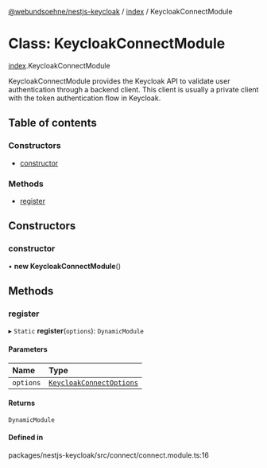 [@webundsoehne/nestjs-keycloak](../README.md) / [index](../modules/index.md) / KeycloakConnectModule

# Class: KeycloakConnectModule

[index](../modules/index.md).KeycloakConnectModule

KeycloakConnectModule provides the Keycloak API to validate user authentication through a backend client.
This client is usually a private client with the token authentication flow in Keycloak.

## Table of contents

### Constructors

- [constructor](index.KeycloakConnectModule.md#constructor)

### Methods

- [register](index.KeycloakConnectModule.md#register)

## Constructors

### constructor

• **new KeycloakConnectModule**()

## Methods

### register

▸ `Static` **register**(`options`): `DynamicModule`

#### Parameters

| Name | Type |
| :------ | :------ |
| `options` | [`KeycloakConnectOptions`](../interfaces/index.KeycloakConnectOptions.md) |

#### Returns

`DynamicModule`

#### Defined in

packages/nestjs-keycloak/src/connect/connect.module.ts:16
